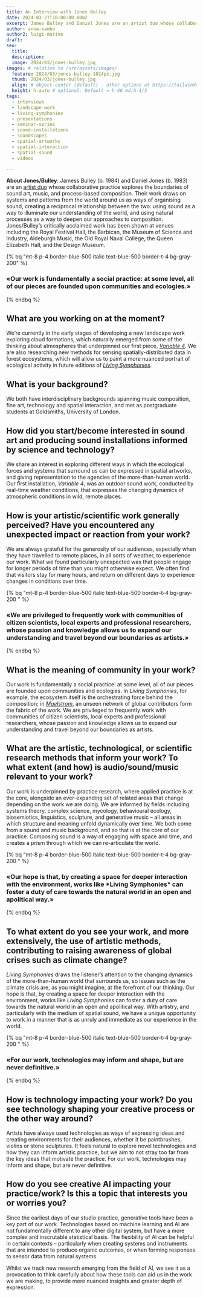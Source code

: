 ```yaml
---
title: An Interview with Jones Bulley
date: 2024-03-27T10:00:00.000Z
excerpt: James Bulley and Daniel Jones are an artist duo whose collaborative practice explores the boundaries of sound art, music, and process-based composition. Their work draws on systems and patterns from the world around us as ways of organising sound, creating a reciprocal relationship between the two. 
author: anna-xambo
author2: luigi-marino
draft:
seo:
  title:
  description:
  image: 2024/03/jones-bulley.jpg
images: # relative to /src/assets/images/
  feature: 2024/03/jones-bulley-1024px.jpg
  thumb: 2024/03/jones-bulley.jpg
  align: # object-center (default) - other options at https://tailwindcss.com/docs/object-position
  height: h-auto # optional. Default = h-48 md:h-1/3
tags:
  - interviews
  - landscape-work
  - living-symphonies
  - presentations
  - seminar-series
  - sound-installations
  - soundscapes
  - spatial-artworks
  - spatial-interaction
  - spatial-sound
  - videos

---
```


**About Jones/Bulley**: Jamess Bulley (b. 1984) and Daniel Jones (b. 1983) are an [artist duo](https://jones-bulley.com/) whose collaborative practice explores the boundaries of sound art, music, and process-based composition. Their work draws on systems and patterns from the world around us as ways of organising sound, creating a reciprocal relationship between the two: using sound as a way to illuminate our understanding of the world, and using natural processes as a way to deepen our approaches to composition. Jones/Bulley’s critically acclaimed work has been shown at venues including the Royal Festival Hall, the Barbican, the Museum of Science and Industry, Aldeburgh Music, the Old Royal Naval College, the Queen Elizabeth Hall, and the Design Museum.

{% bq "mt-8 p-4 border-blue-500 italic text-blue-500 border-t-4 bg-gray-200" %}
<h3>«Our work is fundamentally a social practice: at some level, all of our pieces are founded upon communities and ecologies.»</h3>
{% endbq %}

## What are you working on at the moment?

We’re currently in the early stages of developing a new landscape work exploring cloud formations, which naturally emerged from some of the thinking about atmospheres that underpinned our first piece, *[Variable 4](https://jones-bulley.com/variable4/)*. We are also researching new methods for sensing spatially-distributed data in forest ecosystems, which will allow us to paint a more nuanced portrait of ecological activity in future editions of *[Living Symphonies](https://www.livingsymphonies.com/)*.


## What is your background?

We both have interdisciplinary backgrounds spanning music composition, fine art, technology and spatial interaction, and met as postgraduate students at Goldsmiths, University of London.


## How did you start/become interested in sound art and producing sound installations informed by science and technology? 

We share an interest in exploring different ways in which the ecological forces and systems that surround us can be expressed in spatial artworks, and giving representation to the agencies of the more-than-human world. Our first installation, *Variable 4*, was an outdoor sound work, conducted by real-time weather conditions, that expresses the changing dynamics of atmospheric conditions in wild, remote places.

## How is your artistic/scientific work generally perceived? Have you encountered any unexpected impact or reaction from your work?

We are always grateful for the generosity of our audiences, especially when they have travelled to remote places, in all sorts of weather, to experience our work. What we found particularly unexpected was that people engage for longer periods of time than you might otherwise expect. We often find that visitors stay for many hours, and return on different days to experience changes in conditions over time.

{% bq "mt-8 p-4 border-blue-500 italic text-blue-500 border-t-4 bg-gray-200 " %}
<h3>«We are privileged to frequently work with communities of citizen scientists, local experts and professional researchers, whose passion and knowledge allows us to expand our understanding and travel beyond our boundaries as artists.»
</h3>
{% endbq %}

## What is the meaning of community in your work?

Our work is fundamentally a social practice: at some level, all of our pieces are founded upon communities and ecologies. In *Living Symphonies*, for example, the ecosystem itself is the orchestrating force behind the composition; in *[Maelstrom](https://jones-bulley.com/maelstrom/)*, an unseen network of global contributors form the fabric of the work. We are privileged to frequently work with communities of citizen scientists, local experts and professional researchers, whose passion and knowledge allows us to expand our understanding and travel beyond our boundaries as artists.

## What are the artistic, technological, or scientific research methods that inform your work? To what extent (and how) is audio/sound/music relevant to your work? 

Our work is underpinned by practice research, where applied practice is at the core, alongside an ever-expanding set of related areas that change depending on the work we are doing. We are informed by fields including systems theory, complex science, mycology, behavioural ecology, biosemiotics, linguistics, sculpture, and generative music – all areas in which structure and meaning unfold dynamically over time. We both come from a sound and music background, and so that is at the core of our practice. Composing sound is a way of engaging with space and time, and creates a prism through which we can re-articulate the world.

{% bq "mt-8 p-4 border-blue-500 italic text-blue-500 border-t-4 bg-gray-200 " %}
<h3>«Our hope is that, by creating a space for deeper interaction with the environment, works like *Living Symphonies* can foster a duty of care towards the natural world in an open and apolitical way.»
</h3>
{% endbq %}

## To what extent do you see your work, and more extensively, the use of artistic methods, contributing to raising awareness of global crises such as climate change? 

*Living Symphonies* draws the listener’s attention to the changing dynamics of the more-than-human world that surrounds us, so issues such as the climate crisis are, as you might imagine, at the forefront of our thinking. Our hope is that, by creating a space for deeper interaction with the environment, works like *Living Symphonies* can foster a duty of care towards the natural world in an open and apolitical way. With artistry, and particularly with the medium of spatial sound, we have a unique opportunity to work in a manner that is as unruly and immediate as our experience in the world.

{% bq "mt-8 p-4 border-blue-500 italic text-blue-500 border-t-4 bg-gray-200 " %}
<h3>«For our work, technologies may inform and shape, but are never definitive.»
</h3>
{% endbq %} 

## How is technology impacting your work? Do you see technology shaping your creative process or the other way around?

Artists have always used technologies as ways of expressing ideas and creating environments for their audiences, whether it be paintbrushes, violins or stone sculptures. It feels natural to explore novel technologies and how they can inform artistic practice, but we aim to not stray too far from the key ideas that motivate the practice. For our work, technologies may inform and shape, but are never definitive.

## How do you see creative AI impacting your practice/work? Is this a topic that interests you or worries you?

Since the earliest days of our studio practice, generative tools have been a key part of our work. Technologies based on machine learning and AI are not fundamentally different to any other digital system, but have a more complex and inscrutable statistical basis. The flexibility of AI can be helpful in certain contexts – particularly when creating systems and instruments that are intended to produce organic outcomes, or when forming responses to sensor data from natural systems.

Whilst we track new research emerging from the field of AI, we see it as a provocation to think carefully about how these tools can aid us in the work we are making, to provide more nuanced insights and greater depth of expression.




